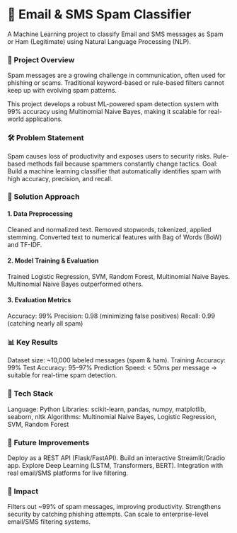 # 📧 Email & SMS Spam Classifier
A Machine Learning project to classify Email and SMS messages as Spam or Ham (Legitimate) using Natural Language Processing (NLP).

### 🚀 Project Overview
Spam messages are a growing challenge in communication, often used for phishing or scams.
Traditional keyword-based or rule-based filters cannot keep up with evolving spam patterns.

This project develops a robust ML-powered spam detection system with 99% accuracy using Multinomial Naive Bayes, making it scalable for real-world applications.

### 🛠 Problem Statement
Spam causes loss of productivity and exposes users to security risks.
Rule-based methods fail because spammers constantly change tactics.
Goal: Build a machine learning classifier that automatically identifies spam with high accuracy, precision, and recall.

### 🔑 Solution Approach
#### 1. Data Preprocessing
Cleaned and normalized text.
Removed stopwords, tokenized, applied stemming.
Converted text to numerical features with Bag of Words (BoW) and TF-IDF.
#### 2. Model Training & Evaluation
Trained Logistic Regression, SVM, Random Forest, Multinomial Naive Bayes.
Multinomial Naive Bayes outperformed others.
#### 3. Evaluation Metrics
Accuracy: 99%
Precision: 0.98 (minimizing false positives)
Recall: 0.99 (catching nearly all spam)

### 📊 Key Results
Dataset size: ~10,000 labeled messages (spam & ham).
Training Accuracy: 99%
Test Accuracy: 95–97%
Prediction Speed: < 50ms per message → suitable for real-time spam detection.

### 🧰 Tech Stack
Language: Python
Libraries: scikit-learn, pandas, numpy, matplotlib, seaborn, nltk
Algorithms: Multinomial Naive Bayes, Logistic Regression, SVM, Random Forest

### 🚧 Future Improvements
Deploy as a REST API (Flask/FastAPI).
Build an interactive Streamlit/Gradio app.
Explore Deep Learning (LSTM, Transformers, BERT).
Integration with real email/SMS platforms for live filtering.

### 🎯 Impact
Filters out ~99% of spam messages, improving productivity.
Strengthens security by catching phishing attempts.
Can scale to enterprise-level email/SMS filtering systems.
